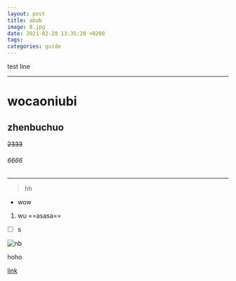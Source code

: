 ```yaml
---
layout: post
title: abab
image: 8.jpg
date: 2021-02-28 13:35:20 +0200
tags:
categories: guide
---
```

test line

***

# wocaoniubi
## zhenbuchuo
~~2333~~
###### 6666

---
> hh
- wow
1. wu
==asasa==
- [ ] s

![nb](https://note.youdao.com/favicon.ico)

<html>
<!--在这里插入内容-->
hoho
</html>

[link](https://note.youdao.com/)

